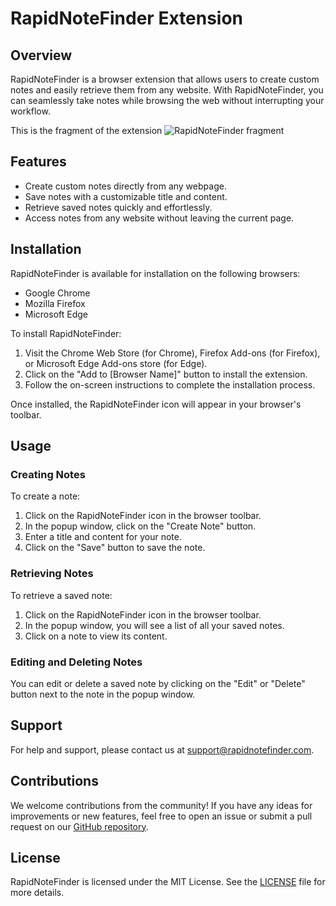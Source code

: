# RapidNoteFinder Extension

## Overview

RapidNoteFinder is a browser extension that allows users to create custom notes and easily retrieve them from any website. With RapidNoteFinder, you can seamlessly take notes while browsing the web without interrupting your workflow.

This is the fragment of the extension
![RapidNoteFinder fragment](https://i.postimg.cc/3RHrWnQX/6611d2de5ee16.png)

## Features

- Create custom notes directly from any webpage.
- Save notes with a customizable title and content.
- Retrieve saved notes quickly and effortlessly.
- Access notes from any website without leaving the current page.

## Installation

RapidNoteFinder is available for installation on the following browsers:

- Google Chrome
- Mozilla Firefox
- Microsoft Edge

To install RapidNoteFinder:

1. Visit the Chrome Web Store (for Chrome), Firefox Add-ons (for Firefox), or Microsoft Edge Add-ons store (for Edge).
2. Click on the "Add to [Browser Name]" button to install the extension.
3. Follow the on-screen instructions to complete the installation process.

Once installed, the RapidNoteFinder icon will appear in your browser's toolbar.

## Usage

### Creating Notes

To create a note:

1. Click on the RapidNoteFinder icon in the browser toolbar.
2. In the popup window, click on the "Create Note" button.
3. Enter a title and content for your note.
4. Click on the "Save" button to save the note.

### Retrieving Notes

To retrieve a saved note:

1. Click on the RapidNoteFinder icon in the browser toolbar.
2. In the popup window, you will see a list of all your saved notes.
3. Click on a note to view its content.

### Editing and Deleting Notes

You can edit or delete a saved note by clicking on the "Edit" or "Delete" button next to the note in the popup window.

## Support

For help and support, please contact us at [support@rapidnotefinder.com](mailto:support@rapidnotefinder.com).

## Contributions

We welcome contributions from the community! If you have any ideas for improvements or new features, feel free to open an issue or submit a pull request on our [GitHub repository](https://github.com/your-username/rapidnotefinder).

## License

RapidNoteFinder is licensed under the MIT License. See the [LICENSE](LICENSE) file for more details.
